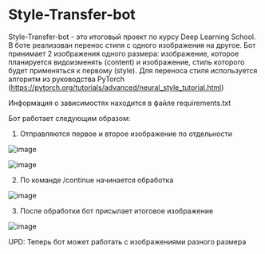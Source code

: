 # Style-Transfer-bot 

Style-Transfer-bot - это итоговый проект по курсу Deep Learning School. В боте реализован перенос стиля с одного изображения на другое. Бот принимает 2 изображения одного размера: изображение, которое планируется видоизменять (content) и изображение, стиль которого будет применяться к первому (style). Для переноса стиля используется алгоритм из руководства PyTorch (https://pytorch.org/tutorials/advanced/neural_style_tutorial.html)

Информация о зависимостях находится в файле requirements.txt

Бот работает следующим образом:
1. Отправляются первое и второе изображение по отдельности

![image](https://user-images.githubusercontent.com/103606051/215318424-82eaeb94-9120-40c6-8e35-1fe366048b6b.png)

![image](https://user-images.githubusercontent.com/103606051/215318474-79384998-63bc-411c-b812-1d800be514ef.png)

2. По команде /continue начинается обработка

![image](https://user-images.githubusercontent.com/103606051/215318492-348c9c8d-c5bd-494d-8742-d48828313aed.png)

3. После обработки бот присылает итоговое изображение

![image](https://user-images.githubusercontent.com/103606051/215318526-e48682d7-1a3e-4e89-8be3-16c448f3d0c4.png)

UPD:
Теперь бот может работать с изображениями разного размера
